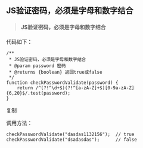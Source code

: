 ## JS验证密码，必须是字母和数字结合

> #### JS验证密码，必须是字母和数字结合

代码如下：

~~~
/**
 * JS验证密码，必须是字母和数字结合
 * @param password 密码
 * @returns {boolean} 返回true或false
 */
function checkPasswordValidate(password) {
    return /^(?!^\d+$)(?!^[a-zA-Z]+$)[0-9a-zA-Z]{6,20}$/.test(password);
}

~~~

复制

调用方法：

~~~
checkPasswordValidate("dasdas1132156");  // true
checkPasswordValidate("dsadasdas"); 	 // false
~~~

